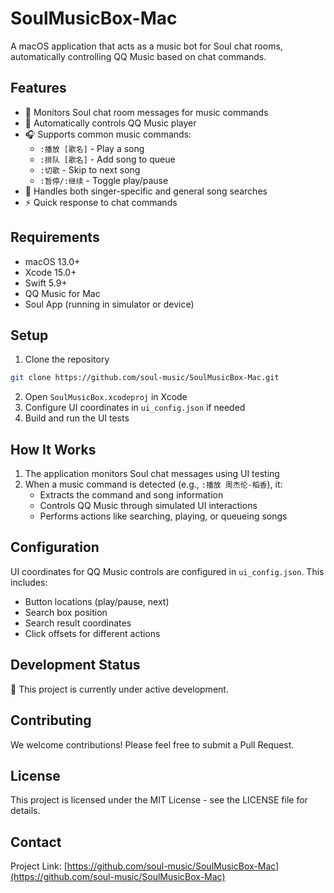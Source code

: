 # SoulMusicBox-Mac

A macOS application that acts as a music bot for Soul chat rooms, automatically controlling QQ Music based on chat commands.

## Features

- 🤖 Monitors Soul chat room messages for music commands
- 🎵 Automatically controls QQ Music player
- 🎧 Supports common music commands:
  - `:播放 [歌名]` - Play a song
  - `:排队 [歌名]` - Add song to queue
  - `:切歌` - Skip to next song
  - `:暂停/:继续` - Toggle play/pause
- 🔄 Handles both singer-specific and general song searches
- ⚡️ Quick response to chat commands

## Requirements

- macOS 13.0+
- Xcode 15.0+
- Swift 5.9+
- QQ Music for Mac
- Soul App (running in simulator or device)

## Setup

1. Clone the repository
```bash
git clone https://github.com/soul-music/SoulMusicBox-Mac.git
```
2. Open `SoulMusicBox.xcodeproj` in Xcode
3. Configure UI coordinates in `ui_config.json` if needed
4. Build and run the UI tests

## How It Works

1. The application monitors Soul chat messages using UI testing
2. When a music command is detected (e.g., `:播放 周杰伦-稻香`), it:
   - Extracts the command and song information
   - Controls QQ Music through simulated UI interactions
   - Performs actions like searching, playing, or queueing songs

## Configuration

UI coordinates for QQ Music controls are configured in `ui_config.json`. This includes:
- Button locations (play/pause, next)
- Search box position
- Search result coordinates
- Click offsets for different actions

## Development Status

🚧 This project is currently under active development.

## Contributing

We welcome contributions! Please feel free to submit a Pull Request.

## License

This project is licensed under the MIT License - see the LICENSE file for details.

## Contact

Project Link: [https://github.com/soul-music/SoulMusicBox-Mac](https://github.com/soul-music/SoulMusicBox-Mac)
